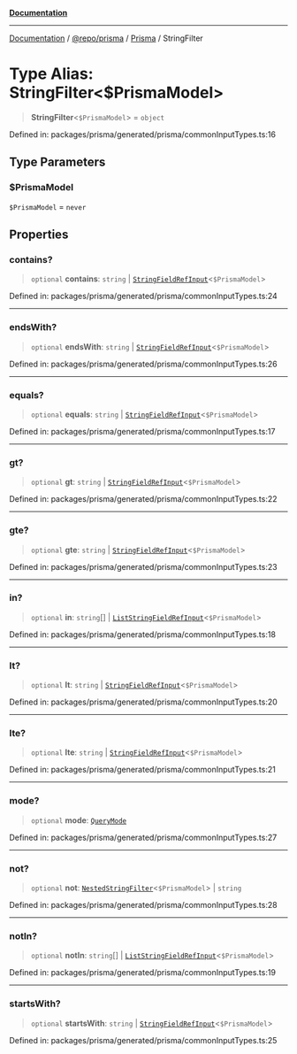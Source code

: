 [**Documentation**](../../../../../README.md)

***

[Documentation](../../../../../README.md) / [@repo/prisma](../../../README.md) / [Prisma](../README.md) / StringFilter

# Type Alias: StringFilter\<$PrismaModel\>

> **StringFilter**\<`$PrismaModel`\> = `object`

Defined in: packages/prisma/generated/prisma/commonInputTypes.ts:16

## Type Parameters

### $PrismaModel

`$PrismaModel` = `never`

## Properties

### contains?

> `optional` **contains**: `string` \| [`StringFieldRefInput`](StringFieldRefInput.md)\<`$PrismaModel`\>

Defined in: packages/prisma/generated/prisma/commonInputTypes.ts:24

***

### endsWith?

> `optional` **endsWith**: `string` \| [`StringFieldRefInput`](StringFieldRefInput.md)\<`$PrismaModel`\>

Defined in: packages/prisma/generated/prisma/commonInputTypes.ts:26

***

### equals?

> `optional` **equals**: `string` \| [`StringFieldRefInput`](StringFieldRefInput.md)\<`$PrismaModel`\>

Defined in: packages/prisma/generated/prisma/commonInputTypes.ts:17

***

### gt?

> `optional` **gt**: `string` \| [`StringFieldRefInput`](StringFieldRefInput.md)\<`$PrismaModel`\>

Defined in: packages/prisma/generated/prisma/commonInputTypes.ts:22

***

### gte?

> `optional` **gte**: `string` \| [`StringFieldRefInput`](StringFieldRefInput.md)\<`$PrismaModel`\>

Defined in: packages/prisma/generated/prisma/commonInputTypes.ts:23

***

### in?

> `optional` **in**: `string`[] \| [`ListStringFieldRefInput`](ListStringFieldRefInput.md)\<`$PrismaModel`\>

Defined in: packages/prisma/generated/prisma/commonInputTypes.ts:18

***

### lt?

> `optional` **lt**: `string` \| [`StringFieldRefInput`](StringFieldRefInput.md)\<`$PrismaModel`\>

Defined in: packages/prisma/generated/prisma/commonInputTypes.ts:20

***

### lte?

> `optional` **lte**: `string` \| [`StringFieldRefInput`](StringFieldRefInput.md)\<`$PrismaModel`\>

Defined in: packages/prisma/generated/prisma/commonInputTypes.ts:21

***

### mode?

> `optional` **mode**: [`QueryMode`](QueryMode.md)

Defined in: packages/prisma/generated/prisma/commonInputTypes.ts:27

***

### not?

> `optional` **not**: [`NestedStringFilter`](NestedStringFilter.md)\<`$PrismaModel`\> \| `string`

Defined in: packages/prisma/generated/prisma/commonInputTypes.ts:28

***

### notIn?

> `optional` **notIn**: `string`[] \| [`ListStringFieldRefInput`](ListStringFieldRefInput.md)\<`$PrismaModel`\>

Defined in: packages/prisma/generated/prisma/commonInputTypes.ts:19

***

### startsWith?

> `optional` **startsWith**: `string` \| [`StringFieldRefInput`](StringFieldRefInput.md)\<`$PrismaModel`\>

Defined in: packages/prisma/generated/prisma/commonInputTypes.ts:25
